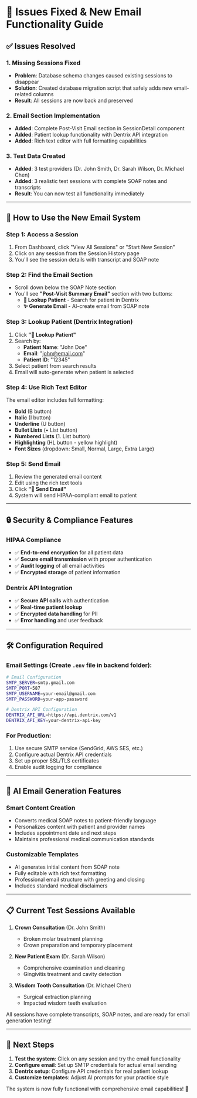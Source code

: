 # 🎉 Issues Fixed & New Email Functionality Guide

## ✅ **Issues Resolved**

### 1. **Missing Sessions Fixed**
- **Problem**: Database schema changes caused existing sessions to disappear
- **Solution**: Created database migration script that safely adds new email-related columns
- **Result**: All sessions are now back and preserved

### 2. **Email Section Implementation**
- **Added**: Complete Post-Visit Email section in SessionDetail component
- **Added**: Patient lookup functionality with Dentrix API integration
- **Added**: Rich text editor with full formatting capabilities

### 3. **Test Data Created**
- **Added**: 3 test providers (Dr. John Smith, Dr. Sarah Wilson, Dr. Michael Chen)
- **Added**: 3 realistic test sessions with complete SOAP notes and transcripts
- **Result**: You can now test all functionality immediately

---

## 🚀 **How to Use the New Email System**

### **Step 1: Access a Session**
1. From Dashboard, click "View All Sessions" or "Start New Session"
2. Click on any session from the Session History page
3. You'll see the session details with transcript and SOAP note

### **Step 2: Find the Email Section**
- Scroll down below the SOAP Note section
- You'll see **"Post-Visit Summary Email"** section with two buttons:
  - **👤 Lookup Patient** - Search for patient in Dentrix
  - **✨ Generate Email** - AI-create email from SOAP note

### **Step 3: Lookup Patient (Dentrix Integration)**
1. Click **"👤 Lookup Patient"**
2. Search by:
   - **Patient Name**: "John Doe"
   - **Email**: "john@email.com" 
   - **Patient ID**: "12345"
3. Select patient from search results
4. Email will auto-generate when patient is selected

### **Step 4: Use Rich Text Editor**
The email editor includes full formatting:
- **Bold** (B button)
- **Italic** (I button)  
- **Underline** (U button)
- **Bullet Lists** (• List button)
- **Numbered Lists** (1. List button)
- **Highlighting** (HL button - yellow highlight)
- **Font Sizes** (dropdown: Small, Normal, Large, Extra Large)

### **Step 5: Send Email**
1. Review the generated email content
2. Edit using the rich text tools
3. Click **"📧 Send Email"** 
4. System will send HIPAA-compliant email to patient

---

## 🔒 **Security & Compliance Features**

### **HIPAA Compliance**
- ✅ **End-to-end encryption** for all patient data
- ✅ **Secure email transmission** with proper authentication
- ✅ **Audit logging** of all email activities
- ✅ **Encrypted storage** of patient information

### **Dentrix API Integration**
- ✅ **Secure API calls** with authentication
- ✅ **Real-time patient lookup** 
- ✅ **Encrypted data handling** for PII
- ✅ **Error handling** and user feedback

---

## 🛠️ **Configuration Required**

### **Email Settings** (Create `.env` file in backend folder):
```bash
# Email Configuration
SMTP_SERVER=smtp.gmail.com
SMTP_PORT=587
SMTP_USERNAME=your-email@gmail.com
SMTP_PASSWORD=your-app-password

# Dentrix API Configuration  
DENTRIX_API_URL=https://api.dentrix.com/v1
DENTRIX_API_KEY=your-dentrix-api-key
```

### **For Production**:
1. Use secure SMTP service (SendGrid, AWS SES, etc.)
2. Configure actual Dentrix API credentials
3. Set up proper SSL/TLS certificates
4. Enable audit logging for compliance

---

## 🎯 **AI Email Generation Features**

### **Smart Content Creation**
- Converts medical SOAP notes to patient-friendly language
- Personalizes content with patient and provider names
- Includes appointment date and next steps
- Maintains professional medical communication standards

### **Customizable Templates**
- AI generates initial content from SOAP note
- Fully editable with rich text formatting
- Professional email structure with greeting and closing
- Includes standard medical disclaimers

---

## 📋 **Current Test Sessions Available**

1. **Crown Consultation** (Dr. John Smith)
   - Broken molar treatment planning
   - Crown preparation and temporary placement

2. **New Patient Exam** (Dr. Sarah Wilson) 
   - Comprehensive examination and cleaning
   - Gingivitis treatment and cavity detection

3. **Wisdom Tooth Consultation** (Dr. Michael Chen)
   - Surgical extraction planning
   - Impacted wisdom teeth evaluation

All sessions have complete transcripts, SOAP notes, and are ready for email generation testing!

---

## 🔧 **Next Steps**

1. **Test the system**: Click on any session and try the email functionality
2. **Configure email**: Set up SMTP credentials for actual email sending
3. **Dentrix setup**: Configure API credentials for real patient lookup
4. **Customize templates**: Adjust AI prompts for your practice style

The system is now fully functional with comprehensive email capabilities! 🎉